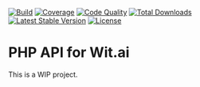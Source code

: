 [![Build](https://img.shields.io/travis/ker0x/wit/master.svg?style=flat-square)](https://travis-ci.org/ker0x/wit)
[![Coverage](https://img.shields.io/coveralls/ker0x/wit/master.svg?style=flat-square)](https://coveralls.io/github/ker0x/wit)
[![Code Quality](https://img.shields.io/scrutinizer/g/ker0x/wit.svg?style=flat-square)](https://scrutinizer-ci.com/g/ker0x/wit/)
[![Total Downloads](https://img.shields.io/packagist/dt/kerox/wit.svg?style=flat-square)](https://packagist.org/packages/ker0x/wit)
[![Latest Stable Version](https://img.shields.io/packagist/v/kerox/wit.svg?style=flat-square)](https://packagist.org/packages/ker0x/wit)
[![License](https://img.shields.io/packagist/l/kerox/wit.svg?style=flat-square)](https://packagist.org/packages/ker0x/wit)

# PHP API for Wit.ai

This is a WIP project.